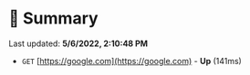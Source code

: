 # 📖 Summary
Last updated: **5/6/2022, 2:10:48 PM**

- `GET` [https://google.com](https://google.com) - **Up** (141ms)
